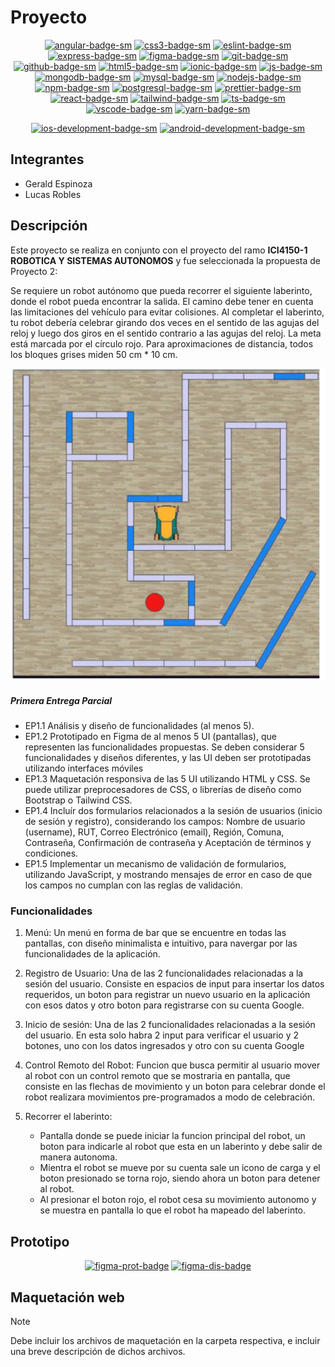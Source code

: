 # Proyecto

<div align="center">

[![angular-badge-sm]][angular-web] [![css3-badge-sm]][css3-web] [![eslint-badge-sm]][eslint-web] [![express-badge-sm]][express-web] [![figma-badge-sm]][figma-web] [![git-badge-sm]][git-web] [![github-badge-sm]][github-web] [![html5-badge-sm]][html5-web] [![ionic-badge-sm]][ionic-web] [![js-badge-sm]][js-web] [![mongodb-badge-sm]][mongodb-web] [![mysql-badge-sm]][mysql-web] [![nodejs-badge-sm]][nodejs-web] [![npm-badge-sm]][npm-web] [![postgresql-badge-sm]][postgresql-web] [![prettier-badge-sm]][prettier-web] [![react-badge-sm]][react-web] [![tailwind-badge-sm]][tailwind-web] [![ts-badge-sm]][ts-web] [![vscode-badge-sm]][vscode-web] [![yarn-badge-sm]][yarn-web]

[![ios-development-badge-sm]][ios-development-web] [![android-development-badge-sm]][android-development-web]

</div>

## Integrantes

- Gerald Espinoza
- Lucas Robles

## Descripción

Este proyecto se realiza en conjunto con el proyecto del ramo **ICI4150-1 ROBOTICA Y SISTEMAS AUTONOMOS** y fue seleccionada la propuesta de Proyecto 2: 

Se requiere un robot autónomo que pueda recorrer el siguiente laberinto, donde el robot pueda encontrar la salida. El camino debe tener en cuenta las limitaciones del vehículo para evitar colisiones. Al completar el laberinto, tu robot debería celebrar girando dos veces en el sentido de las agujas del reloj y luego dos giros en el sentido contrario a las agujas del reloj. La meta está marcada por el círculo rojo. Para aproximaciones de distancia, todos los bloques grises miden 50 cm * 10 cm.

![Propuesta 2](Otros//ImagenesReadme/IdeaProyecto.png)

##### Primera Entrega Parcial

- EP1.1 Análisis y diseño de funcionalidades (al menos 5).
- EP1.2 Prototipado en Figma de al menos 5 UI (pantallas), que representen las funcionalidades propuestas. Se deben considerar 5 funcionalidades y diseños diferentes, y las UI deben ser prototipadas utilizando interfaces móviles
- EP1.3 Maquetación responsiva de las 5 UI utilizando HTML y CSS. Se puede utilizar preprocesadores de CSS, o librerías de diseño como Bootstrap o Tailwind CSS.
- EP1.4 Incluír dos formularios relacionados a la sesión de usuarios (inicio de sesión y registro), considerando los campos: Nombre de usuario (username), RUT, Correo Electrónico (email), Región, Comuna, Contraseña, Confirmación de contraseña y Aceptación de términos y condiciones.
- EP1.5 Implementar un mecanismo de validación de formularios, utilizando JavaScript, y mostrando mensajes de error en caso de que los campos no cumplan con las reglas de validación.

### Funcionalidades

1. Menú: Un menú en forma de bar que se encuentre en todas las pantallas, con diseño minimalista e intuitivo, para navergar por las funcionalidades de la aplicación.

2. Registro de Usuario: Una de las 2 funcionalidades relacionadas a la sesión del usuario. Consiste en espacios de input para insertar los datos requeridos, un boton para registrar un nuevo usuario en la aplicación con esos datos y otro boton para registrarse con su cuenta Google.

3. Inicio de sesión: Una de las 2 funcionalidades relacionadas a la sesión del usuario. En esta solo habra 2 input para verificar el usuario y 2 botones, uno con los datos ingresados y otro con su cuenta Google

4. Control Remoto del Robot: Funcion que busca permitir al usuario mover al robot con un control remoto que se mostraria en pantalla, que consiste en las flechas de movimiento y un boton para celebrar donde el robot realizara movimientos pre-programados a modo de celebración.

5. Recorrer el laberinto: 
    - Pantalla donde se puede iniciar la funcion principal del robot, un boton para indicarle al robot que esta en un laberinto y debe salir de manera autonoma.
    - Mientra el robot se mueve por su cuenta sale un icono de carga y el boton presionado se torna rojo, siendo ahora un boton para detener al robot. 
    - Al presionar el boton rojo, el robot cesa su movimiento autonomo y se muestra en pantalla lo que el robot ha mapeado del laberinto.

## Prototipo

<div align="center">

[![figma-prot-badge]][figma-prot-url] [![figma-dis-badge]][figma-dis-url]

</div>

## Maquetación web

> [!NOTE]
> Debe incluir los archivos de maquetación en la carpeta respectiva, e incluir una breve descripción de dichos archivos.

[js-badge-sm]: https://img.shields.io/badge/JavaScript-F7DF1E?logo=javascript&logoColor=000&style=flat
[js-web]: https://developer.mozilla.org/es/docs/Web/JavaScript
[ts-badge-sm]: https://img.shields.io/badge/TypeScript-3178C6?logo=typescript&logoColor=fff&style=flat
[ts-web]: https://www.typescriptlang.org/
[html5-badge-sm]: https://img.shields.io/badge/HTML5-E34F26?logo=html5&logoColor=fff&style=flat
[html5-web]: https://developer.mozilla.org/es/docs/Web/HTML
[css3-badge-sm]: https://img.shields.io/badge/CSS3-1572B6?logo=css3&logoColor=fff&style=flat
[css3-web]: https://developer.mozilla.org/es/docs/Web/CSS
[tailwind-badge-sm]: https://img.shields.io/badge/Tailwind_CSS-38B2AC?logo=tailwind-css&logoColor=fff&style=flat
[tailwind-web]: https://tailwindcss.com/
[react-badge-sm]: https://img.shields.io/badge/React-61DAFB?logo=react&logoColor=fff&style=flat
[react-web]: https://reactjs.org/
[angular-badge-sm]: https://img.shields.io/badge/Angular-DD0031?logo=angular&logoColor=fff&style=flat
[angular-web]: https://angular.io/
[nodejs-badge-sm]: https://img.shields.io/badge/Node.js-339933?logo=node.js&logoColor=fff&style=flat
[nodejs-web]: https://nodejs.org/
[express-badge-sm]: https://img.shields.io/badge/Express.js-000000?logo=express&logoColor=fff&style=flat
[express-web]: https://expressjs.com/
[mongodb-badge-sm]: https://img.shields.io/badge/MongoDB-47A248?logo=mongodb&logoColor=fff&style=flat
[mongodb-web]: https://www.mongodb.com/
[postgresql-badge-sm]: https://img.shields.io/badge/PostgreSQL-336791?logo=postgresql&logoColor=fff&style=flat
[postgresql-web]: https://www.postgresql.org/
[mysql-badge-sm]: https://img.shields.io/badge/MySQL-4479A1?logo=mysql&logoColor=fff&style=flat
[mysql-web]: https://www.mysql.com/
[git-badge-sm]: https://img.shields.io/badge/Git-F05032?logo=git&logoColor=fff&style=flat
[git-web]: https://git-scm.com/
[github-badge-sm]: https://img.shields.io/badge/GitHub-181717?logo=github&logoColor=fff&style=flat
[github-web]: https://github.com
[npm-badge-sm]: https://img.shields.io/badge/npm-CB3837?logo=npm&logoColor=fff&style=flat
[npm-web]: https://www.npmjs.com/
[yarn-badge-sm]: https://img.shields.io/badge/Yarn-2C8EBB?logo=yarn&logoColor=fff&style=flat
[yarn-web]: https://yarnpkg.com/
[prettier-badge-sm]: https://img.shields.io/badge/Prettier-F7B93E?logo=prettier&logoColor=fff&style=flat
[prettier-web]: https://prettier.io/
[eslint-badge-sm]: https://img.shields.io/badge/ESLint-4B32C3?logo=eslint&logoColor=fff&style=flat
[eslint-web]: https://eslint.org/
[vscode-badge-sm]: https://img.shields.io/badge/Visual_Studio_Code-007ACC?logo=visual-studio-code&logoColor=fff&style=flat
[vscode-web]: https://code.visualstudio.com/
[ionic-badge-sm]: https://img.shields.io/badge/Ionic-3880FF?logo=ionic&logoColor=fff&style=flat
[ionic-web]: https://ionicframework.com/
[figma-badge-sm]: https://img.shields.io/badge/Figma-F24E1E?logo=figma&logoColor=fff&style=flat
[figma-web]: https://www.figma.com/
[ios-development-badge-sm]: https://img.shields.io/badge/iOS_Development-000000?logo=ios&logoColor=fff&style=flat
[ios-development-web]: https://developer.apple.com/ios/
[android-development-badge-sm]: https://img.shields.io/badge/Android_Development-3DDC84?logo=android&logoColor=fff&style=flat
[android-development-web]: https://developer.android.com/

[figma-prot-badge]: https://img.shields.io/badge/Ver%20prototipo%20en%20Figma-F24E1E?logo=figma&logoColor=fff&style=flat
[figma-prot-url]: https://www.figma.com/file/tohZZDbyGVSBx4Ei6HKVq6/Web-y-Robotica?type=design&node-id=1%3A3&mode=design&t=3yznKTGzGxYGXfRy-1 
[figma-dis-badge]: https://img.shields.io/badge/Ver%20diseño%20UI%20en%20Figma-F24E1E?logo=figma&logoColor=fff&style=flat
[figma-dis-url]: https://www.figma.com/proto/tohZZDbyGVSBx4Ei6HKVq6/Web-y-Robotica?type=design&node-id=8-68&t=tomM2kdyr1irPSbD-1&scaling=scale-down&page-id=0%3A1&starting-point-node-id=8%3A68&mode=design